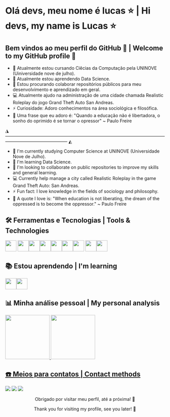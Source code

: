# Olá devs, meu nome é lucas ⭐ | Hi devs, my name is Lucas ⭐

## Bem vindos ao meu perfil do GitHub 🤝 | Welcome to my GitHub profile 🤝

- 🔭 Atualmente estou cursando Ciêcias da Computação pela UNINOVE (Uiniversidade nove de julho).
- 🌱 Atualmente estou aprendendo Data Science.
- 👯 Estou procurando colaborar repositórios públicos para meu desenvolvimento e aprendizado em geral.
- 💻 Atualmente ajudo na administração de uma cidade chamada Realistic Roleplay do jogo Grand Theft Auto San Andreas.
- ⚡ Curiosidade: Adoro conhecimentos na área sociológica e filosófica.
- 🧠 Uma frase que eu adoro é: "Quando a educação não é libertadora, o sonho do oprimido é se tornar o opressor" ~ Paulo Freire
  
◮ ―――――――――――――――――――――――――――――――――――――――――――――――――― ◭

- 🔭 I'm currently studying Computer Science at UNINOVE (Universidade Nove de Julho).
- 🌱 I'm  learning Data Science.
- 👯 I'm looking to collaborate on public repositories to improve my skills and general learning.
- 💻 Currently help manage a city called Realistic Roleplay in the game Grand Theft Auto: San Andreas.
- ⚡ Fun fact: I love knowledge in the fields of sociology and philosophy.
- 🧠 A quote I love is: "When education is not liberating, the dream of the oppressed is to become the oppressor." ~ Paulo Freire

  
## 🛠️ Ferramentas e Tecnologias | Tools & Technologies
<img loading="lazy" src="https://cdn.jsdelivr.net/gh/devicons/devicon/icons/git/git-original.svg" width="35" height="35"/>                                                                                       <img src="https://cdn.jsdelivr.net/gh/devicons/devicon@latest/icons/github/github-original.svg" width="35" height="35"/><img loading="lazy" src="https://cdn.jsdelivr.net/gh/devicons/devicon@latest/icons/c/c-original.svg" width="35" height="35"><img src="https://cdn.jsdelivr.net/gh/devicons/devicon@latest/icons/javascript/javascript-original.svg" width="35" height="35"/><img src="https://cdn.jsdelivr.net/gh/devicons/devicon@latest/icons/css3/css3-original.svg" width="35" height="35"/><img src="https://cdn.jsdelivr.net/gh/devicons/devicon@latest/icons/html5/html5-original.svg" width="35" height="35"/><img src="https://cdn.jsdelivr.net/gh/devicons/devicon@latest/icons/canva/canva-original.svg" width="35" height="35"/> <img src="https://cdn.jsdelivr.net/gh/devicons/devicon@latest/icons/mysql/mysql-original.svg" width="35" height="35"/><img src="https://cdn.jsdelivr.net/gh/devicons/devicon@latest/icons/sqldeveloper/sqldeveloper-original.svg" width="35" height="35"/>         

## 📚 Estou aprendendo | I'm learning
<img src="https://cdn.jsdelivr.net/gh/devicons/devicon@latest/icons/sqldeveloper/sqldeveloper-original.svg" width="35" height="35"/><img src="https://cdn.jsdelivr.net/gh/devicons/devicon@latest/icons/mysql/mysql-original.svg" width="35" height="35"/>

## 📊 Minha análise pessoal | My personal analysis
<div>
<a href="https://github.com/seu-usuário-aqui">
<img loading="lazy" height="140em" src="https://github-readme-stats.vercel.app/api/top-langs/?username=Luquinhas4545&layout=compact&langs_count=7&theme=dracula"/>
<img loading="lazy" height="140em" src="https://github-readme-stats.vercel.app/api?username=Luquinhas4545&show_icons=true&theme=dracula&include_all_commits=true&count_private=true"/>
</div>
  
## ☎️ Meios para contatos | Contact methods 
<div>
<a href="https://t.me/CostaTecnology/" target="_blank"><img loading="lazy" src="https://img.shields.io/badge/Telegram-24A1DE?style=for-the-badge&logo=telegram&logoColor=white" target="_blank"></a>
<a href="https://www.instagram.com/c.lucas011/" target="_blank"><img loading="lazy" src="https://img.shields.io/badge/-Instagram-%23E4405F?style=for-the-badge&logo=instagram&logoColor=white" target="_blank"></a>
<a href="https://www.linkedin.com/in/lucas-costa-069017170/" target="_blank"><img loading="lazy" src="https://img.shields.io/badge/-LinkedIn-%230077B5?style=for-the-badge&logo=linkedin&logoColor=white" target="_blank"></a>
</div>

<p align="center">Obrigado por visitar meu perfil, até a próxima! 🚀</p>
<p align="center">Thank you for visiting my profile, see you later! 🚀</p>
